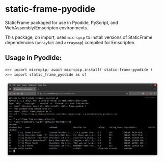 # static-frame-pyodide
StaticFrame packaged for use in Pyodide, PyScript, and WebAssembly/Emscripten environments.

This package, on import, uses `micropip` to install versions of StaticFrame dependencies (`arraykit` and `arraymap`) compiled for Emscripten.

## Usage in Pyodide:

```python-repl
>>> import micropip; await micropip.install('static-frame-pyodide')
>>> import static_frame_pyodide as sf
```

![Pyodide screen shot](https://github.com/static-frame/static-frame-pyodide/blob/main/doc/sf-pyodide.png)

